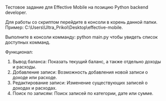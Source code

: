 Тестовое задание для Effective Mobile на позицию Python backend developer.

Для работы со скриптом перейдите в консоли в корень данной папки. Пример: C:\Users\Ultra_Prikol\Desktop\effective-mobile.

Выполните в консоли комманду: python main.py чтобы увидеть список доступных комманд.

Функционал:
1. Вывод баланса: Показать текущий баланс, а также отдельно доходы и расходы.
2. Добавление записи: Возможность добавления новой записи о доходе или расходе.
3. Редактирование записи: Изменение существующих записей о доходах и расходах.
4. Поиск по записям: Поиск записей по категории, дате или сумме.
